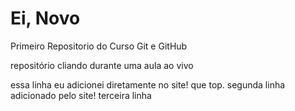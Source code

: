 # Ei, Novo
 Primeiro Repositorio do Curso Git e GitHub
 

repositório cliando durante uma aula ao vivo 

essa linha eu adicionei diretamente no site! que top.
segunda linha adicionado pelo site!
terceira linha  
